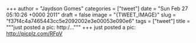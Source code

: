 
+++
author = "Jaydson Gomes"
categories = ["tweet"]
date = "Sun Feb 27 05:10:26 +0000 2011"
draft = false
image = "{TWEET_IMAGE}"
slug = "f37f4c4a7465443cc5e2092002e3e00053e090e6"
tags = ["tweet"]
title = """just posted a pic: http:/..."""
+++
just posted a pic: http://picplz.com/RFpV
